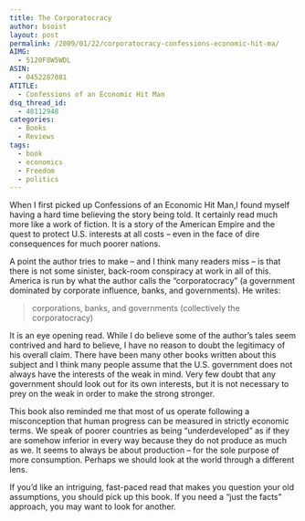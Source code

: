 ```yaml
---
title: The Corporatocracy
author: bsoist
layout: post
permalink: /2009/01/22/corporatocracy-confessions-economic-hit-ma/
AIMG:
  - 5120F8W5WDL
ASIN:
  - 0452287081
ATITLE:
  - Confessions of an Economic Hit Man
dsq_thread_id:
  - 48112948
categories:
  - Books
  - Reviews
tags:
  - book
  - economics
  - Freedom
  - politics
---
```

When I first picked up Confessions of an Economic Hit Man,I found myself having a hard time believing the story being told. It certainly read much more like a work of fiction. It is a story of the American Empire and the quest to protect U.S. interests at all costs &#8211; even in the face of dire consequences for much poorer nations.

A point the author tries to make &#8211; and I think many readers miss &#8211; is that there is not some sinister, back-room conspiracy at work in all of this. America is run by what the author calls the &#8220;corporatocracy&#8221; (a government dominated by corporate influence, banks, and governments). He writes:

> corporations, banks, and governments (collectively the corporatocracy) 

It is an eye opening read. While I do believe some of the author&#8217;s tales seem contrived and hard to believe, I have no reason to doubt the legitimacy of his overall claim. There have been many other books written about this subject and I think many people assume that the U.S. government does not always have the interests of the weak in mind. Very few doubt that any government should look out for its own interests, but it is not necessary to prey on the weak in order to make the strong stronger.

This book also reminded me that most of us operate following a misconception that human progress can be measured in strictly economic terms. We speak of poorer countries as being &#8220;underdeveloped&#8221; as if they are somehow inferior in every way because they do not produce as much as we. It seems to always be about production &#8211; for the sole purpose of more consumption. Perhaps we should look at the world through a different lens.

If you&#8217;d like an intriguing, fast-paced read that makes you question your old assumptions, you should pick up this book. If you need a &#8220;just the facts&#8221; approach, you may want to look for another.